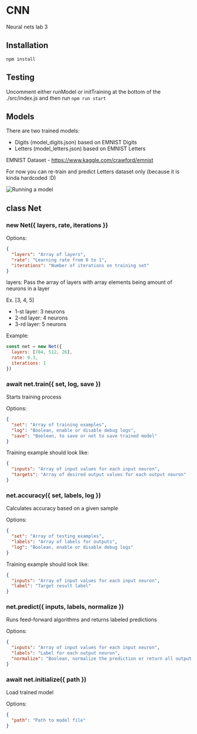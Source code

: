 # CNN
Neural nets lab 3

## Installation
`npm install`

## Testing
Uncomment either runModel or initTraining at the bottom of the ./src/index.js and then run `npm run start`

## Models
There are two trained models:
- Digits (model_digits.json) based on EMNIST Digits
- Letters (model_letters.json) based on EMNIST Letters

EMNIST Dataset - https://www.kaggle.com/crawford/emnist

For now you can re-train and predict Letters dataset only (because it is kinda hardcoded :D)

![Running a model](https://i.imgur.com/m5nEtKP.png?2)

## class Net
### new Net({ layers, rate, iterations })

Options:
```json
{
  "layers": "Array of layers",
  "rate": "Learning rate from 0 to 1",
  "iterations": "Number of iterations on training set"
}
```

layers: Pass the array of layers with array elements being amount of neurons in a layer

Ex. [3, 4, 5]
 - 1-st layer: 3 neurons
 - 2-nd layer: 4 neurons
 - 3-rd layer: 5 neurons


Example:
```js
const net = new Net({
  layers: [784, 512, 26],
  rate: 0.3,
  iterations: 1
})
```

### await net.train({ set, log, save })
Starts training process

Options:
```json
{
  "set": "Array of training examples",
  "log": "Boolean, enable or disable debug logs",
  "save": "Boolean, to save or not to save trained model"
}
```

Training example should look like:
```json
{
  "inputs": "Array of input values for each input neuron",
  "targets": "Array of desired output values for each output neuron"
}
```

### net.accuracy({ set, labels, log })
Calculates accuracy based on a given sample

Options:
```json
{
  "set": "Array of testing examples",
  "labels": "Array of labels for outputs",
  "log": "Boolean, enable or disable debug logs"
}
```

Training example should look like:
```json
{
  "inputs": "Array of input values for each input neuron",
  "label": "Target result label"
}
```

### net.predict({ inputs, labels, normalize })
Runs feed-forward algorithms and returns labeled predictions

Options:
```json
{
  "inputs": "Array of input values for each input neuron",
  "labels": "Label for each output neuron",
  "normalize": "Boolean, normalize the prediction or return all output neurons"
}
```

### await net.initialize({ path })
Load trained model

Options:
```json
{
  "path": "Path to model file"
}
```

